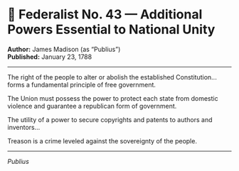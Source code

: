 # 📜 Federalist No. 43 — Additional Powers Essential to National Unity

**Author:** James Madison (as “Publius”)  
**Published:** January 23, 1788

---

The right of the people to alter or abolish the established Constitution... forms a fundamental principle of free government.

The Union must possess the power to protect each state from domestic violence and guarantee a republican form of government.

The utility of a power to secure copyrights and patents to authors and inventors...

Treason is a crime leveled against the sovereignty of the people.

---

*Publius*
